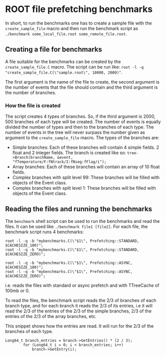# ROOT file prefetching benchmarks

In short, to run the benchmarks one has to create a sample file with the `create_sample_file` macro and then
run the benchmark script as  `./benchmark some_local_file.root some_remote_file.root`.

## Creating a file for benchmarks
A file suitable for the benchmarks can be created by the `create_sample_file.C` macro.
The script can be run like: `root -l -q "create_sample_file.C(\"sample.root\", 10000, 2000)"`.

The first argument is the name of the file to create, the second argument is the number of events that the
file should contain and the third argument is the number of branches.

### How the file is created
The script creates 4 types of branches. So, if the third argument is 2000, 500 branches of each type will
be created. The number of events is equally divided the number of types and then to the branches of each
type. The number of events in the tree will never surpass the number given as argument to the 
`create_sample_file` macro. The types of the branches are:
- Simple branches: Each of these branches will contain 4 simple fields. 2 float and 2 integer fields. The
    branch is created like so: `tree->Branch(branchName, &event, "fTemperature/F:fNtrack/I:fNseg:fFlag/i");`
- Array branches: Each of these branches will contain an array of 10 float fields.
- Complex branches with split level 99: These branches will be filled with objects of the Event class.
- Complex branches with split level 1: These branches will be filled with objects of the Event class.


## Reading the files and running the benchmarks
The `benchmark` shell script can be used to run the benchmarks and read the files. It can be used like
`./benchmark file1 [file2]`.
For each file, the benchmark script runs 4 benchmarks:
```
root -l -q -b "mybenchmarks.C(\"$1\", Prefetching::STANDARD, $CACHESIZE_100)";
root -l -q -b "mybenchmarks.C(\"$1\", Prefetching::STANDARD, $CACHESIZE_ZERO)";

root -l -q -b "mybenchmarks.C(\"$1\", Prefetching::ASYNC, $CACHESIZE_100)";
root -l -q -b "mybenchmarks.C(\"$1\", Prefetching::ASYNC, $CACHESIZE_ZERO)";
```
i.e. reads the files with standard or async prefetch and with TTreeCache of 100mb or 0.

To read the files, the benchmark script reads the 2/3 of branches of each branch type, and for each branch
it reads the 2/3 of its entries, i.e it will read the 2/3 of the entries of the 2/3 of the simple branches,
2/3 of the entries of the 2/3 of the array branches, etc.

This snippet shows how the entries are read. It will run for the 2/3 of the branches of each type.
```
Long64_t branch_entries = branch->GetEntries() * (2 / 3);
        for (Long64_t i = 0; i < branch_entries; i++)
            branch->GetEntry(i);
```